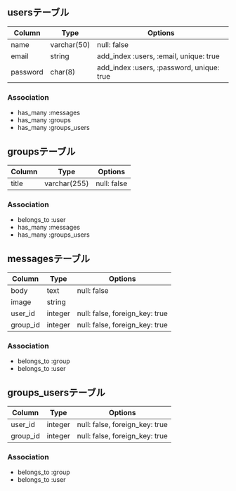 ## usersテーブル
|Column|Type|Options|
|------|----|-------|
|name|varchar(50)|null: false|
|email|string|add_index :users, :email, unique: true|
|password|char(8)|add_index :users, :password, unique: true|

### Association
- has_many :messages
- has_many :groups
- has_many :groups_users

## groupsテーブル
|Column|Type|Options|
|------|----|-------|
|title|varchar(255)|null: false|

### Association
- belongs_to :user
- has_many :messages
- has_many :groups_users

## messagesテーブル
|Column|Type|Options|
|------|----|-------|
|body|text|null: false|
|image|string|
|user_id|integer|null: false, foreign_key: true|
|group_id|integer|null: false, foreign_key: true|

### Association
- belongs_to :group
- belongs_to :user

## groups_usersテーブル

|Column|Type|Options|
|------|----|-------|
|user_id|integer|null: false, foreign_key: true|
|group_id|integer|null: false, foreign_key: true|

### Association
- belongs_to :group
- belongs_to :user